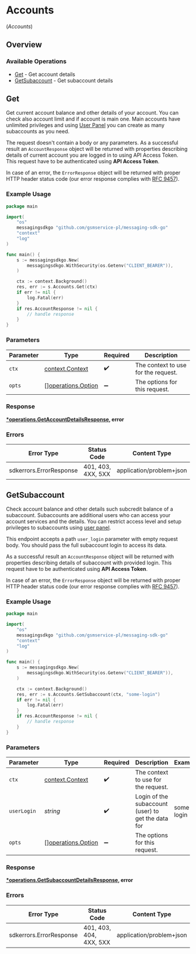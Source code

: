 # Accounts
(*Accounts*)

## Overview

### Available Operations

* [Get](#get) - Get account details
* [GetSubaccount](#getsubaccount) - Get subaccount details

## Get

Get current account balance and other details of your account. You can check also account limit and if account is main one. Main accounts have unlimited privileges and using [User Panel](https://panel.gsmservice.pl) you can create as many subaccounts as you need.
 
The request doesn't contain a body or any parameters. As a successful result an `AccountResponse` object will be returned with properties describing details of current account you are logged in to using API Access Token. This request have to be authenticated using **API Access Token**.

In case of an error, the `ErrorResponse` object will be returned with proper HTTP header status code (our error response complies with [RFC 9457](https://www.rfc-editor.org/rfc/rfc7807)).

### Example Usage

```go
package main

import(
	"os"
	messagingsdkgo "github.com/gsmservice-pl/messaging-sdk-go"
	"context"
	"log"
)

func main() {
    s := messagingsdkgo.New(
        messagingsdkgo.WithSecurity(os.Getenv("CLIENT_BEARER")),
    )

    ctx := context.Background()
    res, err := s.Accounts.Get(ctx)
    if err != nil {
        log.Fatal(err)
    }
    if res.AccountResponse != nil {
        // handle response
    }
}
```

### Parameters

| Parameter                                                | Type                                                     | Required                                                 | Description                                              |
| -------------------------------------------------------- | -------------------------------------------------------- | -------------------------------------------------------- | -------------------------------------------------------- |
| `ctx`                                                    | [context.Context](https://pkg.go.dev/context#Context)    | :heavy_check_mark:                                       | The context to use for the request.                      |
| `opts`                                                   | [][operations.Option](../../models/operations/option.md) | :heavy_minus_sign:                                       | The options for this request.                            |

### Response

**[*operations.GetAccountDetailsResponse](../../models/operations/getaccountdetailsresponse.md), error**

### Errors

| Error Type               | Status Code              | Content Type             |
| ------------------------ | ------------------------ | ------------------------ |
| sdkerrors.ErrorResponse  | 401, 403, 4XX, 5XX       | application/problem+json |

## GetSubaccount

Check account balance and other details such subcredit balance of a subaccount. Subaccounts are additional users who can access your account services and the details. You can restrict access level and setup privileges to subaccounts using [user panel](https://panel.gsmservice.pl).
    
This endpoint accepts a path `user_login` parameter with empty request body. You should pass the full subaccount login to access its data. 

As a successful result an `AccountResponse` object will be returned with properties describing details of subaccount with provided login. This request have to be authenticated using **API Access Token**.

In case of an error, the `ErrorResponse` object will be returned with proper HTTP header status code (our error response complies with [RFC 9457](https://www.rfc-editor.org/rfc/rfc7807)).

### Example Usage

```go
package main

import(
	"os"
	messagingsdkgo "github.com/gsmservice-pl/messaging-sdk-go"
	"context"
	"log"
)

func main() {
    s := messagingsdkgo.New(
        messagingsdkgo.WithSecurity(os.Getenv("CLIENT_BEARER")),
    )

    ctx := context.Background()
    res, err := s.Accounts.GetSubaccount(ctx, "some-login")
    if err != nil {
        log.Fatal(err)
    }
    if res.AccountResponse != nil {
        // handle response
    }
}
```

### Parameters

| Parameter                                                | Type                                                     | Required                                                 | Description                                              | Example                                                  |
| -------------------------------------------------------- | -------------------------------------------------------- | -------------------------------------------------------- | -------------------------------------------------------- | -------------------------------------------------------- |
| `ctx`                                                    | [context.Context](https://pkg.go.dev/context#Context)    | :heavy_check_mark:                                       | The context to use for the request.                      |                                                          |
| `userLogin`                                              | *string*                                                 | :heavy_check_mark:                                       | Login of the subaccount (user) to get the data for       | some-login                                               |
| `opts`                                                   | [][operations.Option](../../models/operations/option.md) | :heavy_minus_sign:                                       | The options for this request.                            |                                                          |

### Response

**[*operations.GetSubaccountDetailsResponse](../../models/operations/getsubaccountdetailsresponse.md), error**

### Errors

| Error Type               | Status Code              | Content Type             |
| ------------------------ | ------------------------ | ------------------------ |
| sdkerrors.ErrorResponse  | 401, 403, 404, 4XX, 5XX  | application/problem+json |